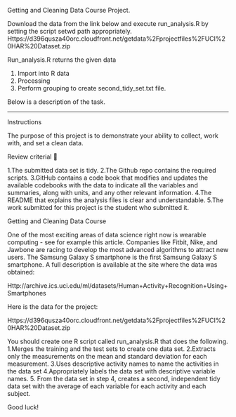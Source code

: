 Getting and Cleaning Data Course Project.

Download the data from the link below and execute run_analysis.R by setting the script setwd path appropriately.
Https://d396qusza40orc.cloudfront.net/getdata%2Fprojectfiles%2FUCI%20HAR%20Dataset.zip

Run_analysis.R returns the given data
1. Import into R data
2. Processing
3. Perform grouping to create second_tidy_set.txt file.

Below is a description of the task.


-------------------------------------------------------------------

Instructions

The purpose of this project is to demonstrate your ability to collect, work with, and set a clean data.

Review criterial 

1.The submitted data set is tidy.
2.The Github repo contains the required scripts.
3.GitHub contains a code book that modifies and updates the available codebooks with the data to indicate all the variables and summaries, along with units, and any other relevant information.
4.The README that explains the analysis files is clear and understandable.
5.The work submitted for this project is the student who submitted it.

Getting and Cleaning Data Course

One of the most exciting areas of data science right now is wearable computing - see for example this article. Companies like Fitbit, Nike, and Jawbone are racing to develop the most advanced algorithms to attract new users. The Samsung Galaxy S smartphone is the first Samsung Galaxy S smartphone. A full description is available at the site where the data was obtained:

Http://archive.ics.uci.edu/ml/datasets/Human+Activity+Recognition+Using+Smartphones

Here is the data for the project:

Https://d396qusza40orc.cloudfront.net/getdata%2Fprojectfiles%2FUCI%20HAR%20Dataset.zip

You should create one R script called run_analysis.R that does the following.
1.Merges the training and the test sets to create one data set.
2.Extracts only the measurements on the mean and standard deviation for each measurement.
3.Uses descriptive activity names to name the activities in the data set
4.Appropriately labels the data set with descriptive variable names.
5. From the data set in step 4, creates a second, independent tidy data set with the average of each variable for each activity and each subject.

Good luck!
